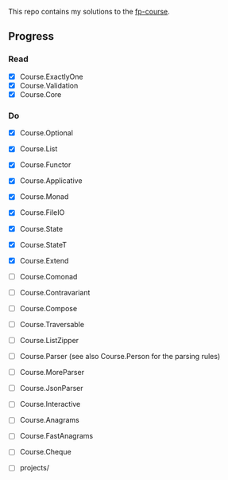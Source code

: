 This repo contains my solutions to the [fp-course](https://github.com/system-f/fp-course).

## Progress

### Read
  * [x] Course.ExactlyOne
  * [x] Course.Validation
  * [x] Course.Core

### Do
  * [x] Course.Optional
  * [x] Course.List
  * [x] Course.Functor
  * [x] Course.Applicative
  * [x] Course.Monad
  * [x] Course.FileIO
  * [x] Course.State
  * [x] Course.StateT
  * [x] Course.Extend
  * [ ] Course.Comonad
  * [ ] Course.Contravariant
  * [ ] Course.Compose
  * [ ] Course.Traversable
  * [ ] Course.ListZipper
  * [ ] Course.Parser (see also Course.Person for the parsing rules)
  * [ ] Course.MoreParser
  * [ ] Course.JsonParser
  * [ ] Course.Interactive
  * [ ] Course.Anagrams
  * [ ] Course.FastAnagrams
  * [ ] Course.Cheque
  * [ ] projects/


